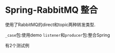 # Spring-RabbitMQ 整合

使用了RabbitMQ的direct和topic两种转发类型.


`_case`包:使用demo
`listener`和`producer`包:整合Spring

有2个测试例
